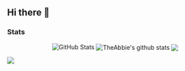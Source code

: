 ## Hi there 👋

### Stats

<div>
  <p align="center">
    <img src="https://github-readme-streak-stats.herokuapp.com/?user=AbuuYaziyd" alt="GitHub Stats" />
    
  <img align="center" src="https://github-readme-stats.vercel.app/api?username=AbuuYaziyd&show_icons=true&include_all_commits=true&theme=radical" alt="TheAbbie's github stats" />
  
  <img align="center" src="https://github-readme-stats.vercel.app/api/top-langs/?username=AbuuYaziyd&layout=compact&theme=radical" />
  
   ![](https://github-profile-summary-cards.vercel.app/api/cards/profile-details?username=AbuuYaziyd&theme=github_dark)
  </p>
</div>
